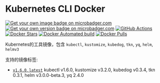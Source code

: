 # Kubernetes CLI Docker

[![Get your own image badge on microbadger.com](https://images.microbadger.com/badges/image/daixijun1990/kubectl.svg)](https://microbadger.com/images/daixijun1990/kubectl "Get your own image badge on microbadger.com")
[![Get your own version badge on microbadger.com](https://images.microbadger.com/badges/version/daixijun1990/kubectl.svg)](https://microbadger.com/images/daixijun1990/kubectl "Get your own version badge on microbadger.com")
[![GitHub Actions](https://github.com/daixijun/kubectl-docker/workflows/ci/badge.svg)](https://github.com/daixijun/kubectl-docker/actions "GitHub Actions")
[![Docker Stars](https://img.shields.io/docker/stars/daixijun1990/kubectl.svg?style=flat)](https://hub.docker.com/r/daixijun1990/kubectl/)
[![Docker Automated build](https://img.shields.io/docker/automated/daixijun1990/kubectl.svg?style=flat)](https://img.shields.io/docker/automated/daixijun1990/kubectl.svg?style=flat "Docker Automated build")
[![Docker Pulls](https://img.shields.io/docker/pulls/daixijun1990/kubectl.svg?style=flat)](https://img.shields.io/docker/pulls/daixijun1990/kubectl.svg?style=flat "Docker Pulls")

Kubernetes的工具镜像，包含 `kubectl`, `kustomize`, `kubedog`, `tkn`, `yq`, `helm`, `helmv3`

支持的镜像标签:

* [`v1.6.0`, `latest`](https://github.com/daixijun/kubectl-docker/releases/tag/v1.6.0) kubectl v1.6.0, kustomize v3.2.0, kubedog v0.3.4, tkn 0.3.1, helm v3.0.0-beta.3, yq 2.4.0
